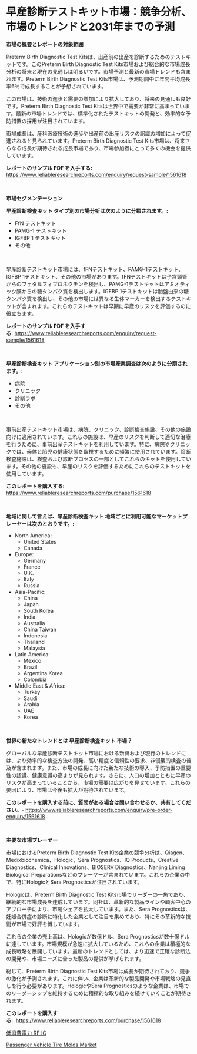 <p><h1>早産診断テストキット市場：競争分析、市場のトレンドと2031年までの予測</h1></p><p><strong>市場の概要とレポートの対象範囲</strong></p>
<p><p>Preterm Birth Diagnostic Test Kitsは、出産前の出産を診断するためのテストキットです。このPreterm Birth Diagnostic Test Kits市場および総合的な市場成長分析の将来と現在の見通しは明るいです。市場予測と最新の市場トレンドも含まれます。Preterm Birth Diagnostic Test Kits市場は、予測期間中に年間平均成長率6％で成長することが予想されています。</p><p>この市場は、技術の進歩と需要の増加により拡大しており、将来の見通しも良好です。Preterm Birth Diagnostic Test Kitsは世界中で需要が非常に高まっています。最新の市場トレンドでは、標準化されたテストキットの開発と、効率的な予防措置の採用が注目されています。</p><p>市場成長は、産科医療技術の進歩や出産前の出産リスクの認識の増加によって促進されると見られています。Preterm Birth Diagnostic Test Kits市場は、将来さらなる成長が期待される成長市場であり、市場参加者にとって多くの機会を提供しています。</p></p>
<p><strong>レポートのサンプル PDF を入手する:</strong> <a href="https://www.reliableresearchreports.com/enquiry/request-sample/1561618">https://www.reliableresearchreports.com/enquiry/request-sample/1561618</a></p>
<p>&nbsp;</p>
<p><strong>市場セグメンテーション</strong></p>
<p><strong>早産診断検査キット タイプ別の市場分析は次のように分類されます。:</strong></p>
<p><ul><li>FfN テストキット</li><li>PAMG-1 テストキット</li><li>IGFBP 1 テストキット</li><li>その他</li></ul></p>
<p>&nbsp;</p>
<p><p>早産診断テストキット市場には、fFNテストキット、PAMG-1テストキット、IGFBP 1テストキット、その他の市場があります。fFNテストキットは子宮頸管からのフェタルフィブロネクチンを検出し、PAMG-1テストキットはアミオティック膜からの糖タンパク質を検出します。IGFBP 1テストキットは胎盤由来の糖タンパク質を検出し、その他の市場には異なる生体マーカーを検出するテストキットが含まれます。これらのテストキットは早期に早産のリスクを評価するのに役立ちます。</p></p>
<p><strong>レポートのサンプル PDF を入手する:</strong>&nbsp;<a href="https://www.reliableresearchreports.com/enquiry/request-sample/1561618">https://www.reliableresearchreports.com/enquiry/request-sample/1561618</a></p>
<p>&nbsp;</p>
<p><strong> 早産診断検査キット アプリケーション別の市場産業調査は次のように分類されます。:</strong></p>
<p><ul><li>病院</li><li>クリニック</li><li>診断ラボ</li><li>その他</li></ul></p>
<p>&nbsp;</p>
<p><p>事前出産テストキット市場は、病院、クリニック、診断検査施設、その他の施設向けに適用されています。これらの施設は、早産のリスクを判断して適切な治療を行うために、事前出産テストキットを利用しています。特に、病院やクリニックでは、母体と胎児の健康状態を監視するために頻繁に使用されています。診断検査施設は、検査および診断プロセスの一部としてこれらのキットを使用しています。その他の施設も、早産のリスクを評価するためにこれらのテストキットを使用しています。</p></p>
<p><strong>このレポートを購入する:</strong>&nbsp; <a href="https://www.reliableresearchreports.com/purchase/1561618">https://www.reliableresearchreports.com/purchase/1561618</a></p>
<p>&nbsp;</p>
<p><strong>地域に関して言えば、早産診断検査キット 地域ごとに利用可能なマーケットプレーヤーは次のとおりです。:</strong></p>
<p><ul>
    <li>
        North America:
        <ul>
            <li>United States</li>
            <li>Canada</li>
        </ul>
    </li>
    <li>
        Europe:
        <ul>
            <li>Germany</li>
            <li>France</li>
            <li>U.K.</li>
            <li>Italy</li>
            <li>Russia</li>
        </ul>
    </li>
    <li>
        Asia-Pacific:
        <ul>
            <li>China</li>
            <li>Japan</li>
            <li>South Korea</li>
            <li>India</li>
            <li>Australia</li>
            <li>China Taiwan</li>
            <li>Indonesia</li>
            <li>Thailand</li>
            <li>Malaysia</li>
        </ul>
    </li>
    <li>
        Latin America:
        <ul>
            <li>Mexico</li>
            <li>Brazil</li>
            <li>Argentina Korea</li>
            <li>Colombia</li>
        </ul>
    </li>
    <li>
        Middle East & Africa:
        <ul>
            <li>Turkey</li>
            <li>Saudi</li>
            <li>Arabia</li>
            <li>UAE</li>
            <li>Korea</li>
        </ul>
    </li>
    </ul></p>
<p>&nbsp;</p>
<p><strong>世界の新たなトレンドとは 早産診断検査キット 市場？</strong></p>
<p><p>グローバルな早産診断テストキット市場における新興および現行のトレンドには、より効率的な検査方法の開発、高い精度と信頼性の要求、非侵襲的検査の普及が含まれます。また、市場の成長に向けた新たな技術の導入、予防措置の重要性の認識、健康意識の高まりが見られます。さらに、人口の増加とともに早産のリスクが高まっていることから、市場の需要は広がりを見せています。これらの要因により、市場は今後も拡大が期待されています。</p></p>
<p><strong>このレポートを購入する前に、質問がある場合は問い合わせるか、共有してください。</strong>- <a href="https://www.reliableresearchreports.com/enquiry/pre-order-enquiry/1561618">https://www.reliableresearchreports.com/enquiry/pre-order-enquiry/1561618</a></p>
<p>&nbsp;</p>
<p><strong>主要な市場プレーヤー</strong></p>
<p><p>市場におけるPreterm Birth Diagnostic Test Kits企業の競争分析は、Qiagen、Medixbiochemica、Hologic、Sera Prognostics、IQ Products、Creative Diagnostics、Clinical Innovations、BIOSERV Diagnostics、Nanjing Liming Biological Preparationsなどのプレーヤーが含まれています。これらの企業の中で、特にHologicとSera Prognosticsが注目されています。</p><p>Hologicは、Preterm Birth Diagnostic Test Kits市場でリーダーの一角であり、継続的な市場成長を達成しています。同社は、革新的な製品ラインや顧客中心のアプローチにより、市場シェアを拡大しています。また、Sera Prognosticsは、妊娠合併症の診断に特化した企業として注目を集めており、特にその革新的な技術が市場で好評を博しています。</p><p>これらの企業の売上高は、Hologicが数億ドル、Sera Prognosticsが数十億ドルに達しています。市場規模が急速に拡大しているため、これらの企業は積極的な成長戦略を展開しています。最新のトレンドとしては、より迅速で正確な診断法の開発や、市場ニーズに合った製品の提供が挙げられます。</p><p>総じて、Preterm Birth Diagnostic Test Kits市場は成長が期待されており、競争の激化が予測されます。これに伴い、企業は革新的な製品開発や市場戦略の見直しを行う必要があります。HologicやSera Prognosticsのような企業は、市場でのリーダーシップを維持するために積極的な取り組みを続けていくことが期待されます。</p></p>
<p><strong>このレポートを購入する:</strong>&nbsp;&nbsp;<a href="https://www.reliableresearchreports.com/purchase/1561618">https://www.reliableresearchreports.com/purchase/1561618</a></p>
<p><p><a href="https://github.com/SarahFahey88/Market-Research-Report-List-1/blob/main/51736186163.md">低消費電力 RF IC</a></p><p><a href="https://full-wildebeest-80b.notion.site/Passenger-Vehicle-Tire-Molds-Market-Size-and-Examines-its-Market-Scope-with-a-Primary-Focus-on-Gro-6ce2e5ba24b846d8a41b90d8bb62580c">Passenger Vehicle Tire Molds Market</a></p></p>